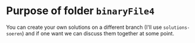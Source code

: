# Purpose of folder `binaryFile4`
You can create your own solutions on a different branch (I'll use `solutions-soeren`) and if one want we can discuss them together at some point.

